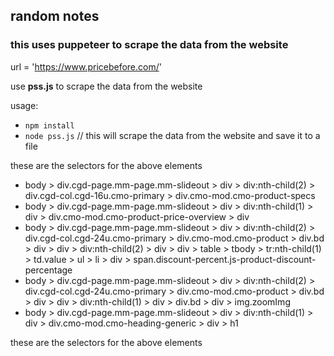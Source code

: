 
## random notes


### this uses puppeteer to scrape the data from the website

url = 'https://www.pricebefore.com/'

use **pss.js** to scrape the data from the website

usage: 
- `npm install`
- `node pss.js`   // this will scrape the data from the website and save it to a file




these are the selectors for the above elements


- body > div.cgd-page.mm-page.mm-slideout > div > div:nth-child(2) > div.cgd-col.cgd-16u.cmo-primary > div.cmo-mod.cmo-product-specs
- body > div.cgd-page.mm-page.mm-slideout > div > div:nth-child(1) > div > div.cmo-mod.cmo-product-price-overview > div
- body > div.cgd-page.mm-page.mm-slideout > div > div:nth-child(2) > div.cgd-col.cgd-24u.cmo-primary > div.cmo-mod.cmo-product > div.bd > div > div > div:nth-child(2) > div > div > table > tbody > tr:nth-child(1) > td.value > ul > li > div > span.discount-percent.js-product-discount-percentage
- body > div.cgd-page.mm-page.mm-slideout > div > div:nth-child(2) > div.cgd-col.cgd-24u.cmo-primary > div.cmo-mod.cmo-product > div.bd > div > div > div:nth-child(1) > div > div.bd > div > img.zoomImg
- body > div.cgd-page.mm-page.mm-slideout > div > div:nth-child(1) > div > div.cmo-mod.cmo-heading-generic > div > h1

these are the selectors for the above elements
